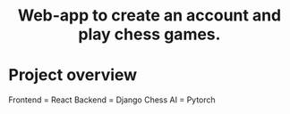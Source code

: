 <h1 align="center">
    Web-app to create an account and play chess games.
</h1>

# Project overview

Frontend  =  React
Backend   =  Django
Chess AI  =  Pytorch

